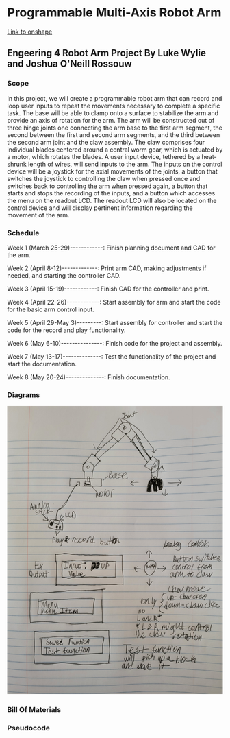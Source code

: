 # Programmable Multi-Axis Robot Arm

[Link to onshape](https://cvilleschools.onshape.com/documents/e30ffb94e8ba368b6e045edf/w/2e96059f558c7828030257d8/e/bc3dcf792d39e192dca5e8ad)

## Engeering 4 Robot Arm Project By Luke Wylie and Joshua O'Neill Rossouw 
### Scope
In this project, we will create a programmable robot arm that can record and loop user inputs to repeat the movements necessary to complete a specific task. The base will be able to clamp onto a surface to stabilize the arm and provide an axis of rotation for the arm. The arm will be constructed out of three hinge joints one connecting the arm base to the first arm segment, the second between the first and second arm segments, and the third between the second arm joint and the claw assembly. The claw comprises four individual blades centered around a central worm gear, which is actuated by a motor, which rotates the blades. A user input device, tethered by a heat-shrunk length of wires, will send inputs to the arm. The inputs on the control device will be a joystick for the axial movements of the joints, a button that switches the joystick to controlling the claw when pressed once and switches back to controlling the arm when pressed again, a button that starts and stops the recording of the inputs, and a button which accesses the menu on the readout LCD. The readout LCD will also be located on the control device and will display pertinent information regarding the movement of the arm.

### Schedule
Week 1 (March 25-29)------------: Finish planning document and CAD for the arm.

Week 2 (April 8-12)-------------: Print arm CAD, making adjustments if needed, and starting the controller CAD.

Week 3 (April 15-19)------------: Finish CAD for the controller and print.

Week 4 (April 22-26)------------: Start assembly for arm and start the code for the basic arm control input.

Week 5 (April 29-May 3)---------: Start assembly for controller and start the code for the record and play functionality.

Week 6 (May 6-10)---------------: Finish code for the project and assembly.

Week 7 (May 13-17)--------------: Test the functionality of the project and start the documentation.

Week 8 (May 20-24)--------------: Finish documentation.
### Diagrams
![](20240325_164954.jpg)
### Bill Of Materials

### Pseudocode
